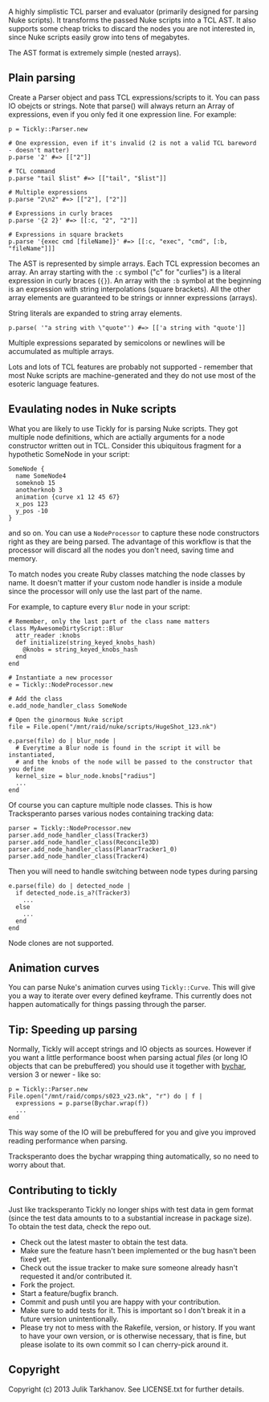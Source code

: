A highly simplistic TCL parser and evaluator (primarily designed for parsing Nuke scripts).
It transforms the passed Nuke scripts into a TCL AST. 
It also supports some cheap tricks to discard the nodes you are not interested in, since Nuke
scripts easily grow into tens of megabytes.

The AST format is extremely simple (nested arrays).

## Plain parsing

Create a Parser object and pass TCL expressions/scripts to it. You can pass IO obejcts or strings. Note that parse()
will always return an Array of expressions, even if you only fed it one expression line. For example:
    
    p = Tickly::Parser.new
    
    # One expression, even if it's invalid (2 is not a valid TCL bareword - doesn't matter)
    p.parse '2' #=> [["2"]]
    
    # TCL command
    p.parse "tail $list" #=> [["tail", "$list"]]
    
    # Multiple expressions
    p.parse "2\n2" #=> [["2"], ["2"]]
    
    # Expressions in curly braces   
    p.parse '{2 2}' #=> [[:c, "2", "2"]]
    
    # Expressions in square brackets
    p.parse '{exec cmd [fileName]}' #=> [[:c, "exec", "cmd", [:b, "fileName"]]]

The AST is represented by simple arrays. Each TCL expression becomes an array. An array starting 
with the `:c` symbol ("c" for "curlies") is a literal expression in curly braces (`{}`). 
An array with the `:b` symbol at the beginning is an expression with string interpolations 
(square brackets).
All the other array elements are guaranteed to be strings or innner expressions (arrays).

String literals are expanded to string array elements.

    p.parse( '"a string with \"quote"') #=> [['a string with "quote']]

Multiple expressions separated by semicolons or newlines will be accumulated as multiple arrays.

Lots and lots of TCL features are probably not supported - remember that most Nuke scripts are 
machine-generated and they do not use most of the esoteric language features.

## Evaulating nodes in Nuke scripts

What you are likely to use Tickly for is parsing Nuke scripts. They got multiple node definitions, which
are actially arguments for a node constructor written out in TCL. Consider this ubiquitous fragment for a
hypothetic SomeNode in your script:

    SomeNode {
      name SomeNode4
      someknob 15
      anotherknob 3
      animation {curve x1 12 45 67}
      x_pos 123
      y_pos -10
    }

and so on. You can use a `NodeProcessor` to capture these node constructors right as they are being parsed.
The advantage of this workflow is that the processor will discard all the nodes you don't need, saving time
and memory.

To match nodes you create Ruby classes matching the node classes by name. It doesn't matter if your
custom node handler is inside a module since the processor will only use the last part of the name.

For example, to capture every `Blur` node in your script:
    
    # Remember, only the last part of the class name matters
    class MyAwesomeDirtyScript::Blur
      attr_reader :knobs
      def initialize(string_keyed_knobs_hash)
        @knobs = string_keyed_knobs_hash
      end
    end
    
    # Instantiate a new processor
    e = Tickly::NodeProcessor.new
    
    # Add the class
    e.add_node_handler_class SomeNode
    
    # Open the ginormous Nuke script
    file = File.open("/mnt/raid/nuke/scripts/HugeShot_123.nk")
    
    e.parse(file) do | blur_node |
      # Everytime a Blur node is found in the script it will be instantiated,
      # and the knobs of the node will be passed to the constructor that you define
      kernel_size = blur_node.knobs["radius"]
      ...
    end

Of course you can capture multiple node classes. This is how Tracksperanto parses various
nodes containing tracking data:
    
    parser = Tickly::NodeProcessor.new
    parser.add_node_handler_class(Tracker3)
    parser.add_node_handler_class(Reconcile3D)
    parser.add_node_handler_class(PlanarTracker1_0)
    parser.add_node_handler_class(Tracker4)

Then you will need to handle switching between node types during parsing

    e.parse(file) do | detected_node |
      if detected_node.is_a?(Tracker3)
	    ...
	  else
	    ...
	  end
    end

Node clones are not supported.

## Animation curves

You can parse Nuke's animation curves using `Tickly::Curve`. This will give you a way to iterate over every defined keyframe.
This currently does not happen automatically for things passing through the parser.

## Tip: Speeding up parsing

Normally, Tickly will accept strings and IO objects as sources. However if you want a little performance boost
when parsing actual _files_ (or long IO objects that can be prebuffered) you should use it together
with [bychar](http://rubygems.org/gems/bychar), version 3 or newer - like so:

    p = Tickly::Parser.new
    File.open("/mnt/raid/comps/s023_v23.nk", "r") do | f |
	  expressions = p.parse(Bychar.wrap(f))
	  ...
	end
	
This way some of the IO will be prebuffered for you and give you improved reading performance when parsing.

Tracksperanto does the bychar wrapping thing automatically, so no need to worry about that.



## Contributing to tickly

Just like tracksperanto Tickly no longer ships with test data in gem format (since the test data amounts to
to a substantial increase in package size). To obtain the test data, check the repo out.
 
* Check out the latest master to obtain the test data.
* Make sure the feature hasn't been implemented or the bug hasn't been fixed yet.
* Check out the issue tracker to make sure someone already hasn't requested it and/or contributed it.
* Fork the project.
* Start a feature/bugfix branch.
* Commit and push until you are happy with your contribution.
* Make sure to add tests for it. This is important so I don't break it in a future version unintentionally.
* Please try not to mess with the Rakefile, version, or history. If you want to have your own version, or is otherwise necessary, that is fine, but please isolate to its own commit so I can cherry-pick around it.

## Copyright

Copyright (c) 2013 Julik Tarkhanov. See LICENSE.txt for
further details.

